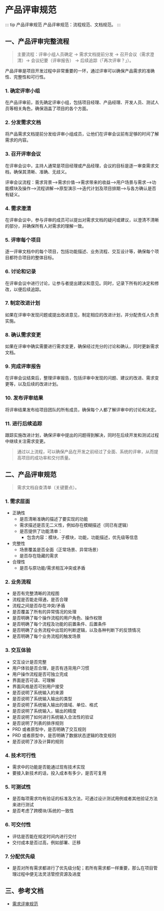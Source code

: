 # 产品评审规范

::: tip 产品评审规范
产品评审规范：流程规范、文档规范。
:::

## 一、产品评审完整流程

> 主要流程：评审小组人员确定 -> 需求文档提前分发 -> 召开会议（需求澄清）-> 会议纪要（评审报告） -> 后续追踪（「再次评审？」）。

产品评审是项目开发过程中非常重要的一环，通过评审可以确保产品需求的准确性、完整性和可行性。

### 1. 确定评审小组

在产品评审前，首先确定评审小组，包括项目经理、产品经理、开发人员、测试人员等相关角色，确保涵盖了项目的各个方面。

### 2. 分发需求文档

将产品需求文档提前分发给评审小组成员，让他们在评审会议前有足够的时间了解需求的内容。

### 3. 召开评审会议

在评审会议中，主持人通常是项目经理或产品经理，会议的目标是逐一审查需求文档，确保其清晰、准确、无歧义。

评审会议流程：需求背景–>需求价值–>需求带来的收益–>用户场景与需求–>功能模块及操作–>流程讲解–>原型演示–>迭代计划及项目排期–>与各方确认是否有疑义。

### 4. 需求澄清

在评审会议中，参与评审的成员可以提出对需求文档的疑问或建议，以澄清不清晰的部分，并确保所有人对需求的理解一致。

### 5. 评审每个项目

逐一评审文档中的每个项目，包括功能描述、业务流程、交互设计等，确保每个项目都符合项目的整体目标。

### 6. 讨论和记录

在评审会议中进行讨论，让参与者提出建议和意见。同时，记录下所有的决定和修改，以便后续追踪。

### 7. 制定改进计划

如果在评审中发现问题或提出改进意见，制定相应的改进计划，并分配责任人负责实施。

### 8. 确认需求变更

如果在评审中确实需要进行需求变更，确保经过充分的讨论和确认，同时更新需求文档。

### 9. 完成评审报告

在评审会议结束后，整理评审报告，包括评审中发现的问题、建议的改进、需求变更等，以及后续的改进计划。

### 10. 发布评审结果

将评审结果发布给项目团队的所有成员，确保每个人都了解评审中的讨论和决定。

### 11. 进行后续追踪

跟踪实施改进计划，确保评审中提出的问题得到解决，同时在后续开发和测试过程中继续关注需求变更。

> 通过以上流程，可以确保产品在开发之前经过了全面、系统的评审，从而提高项目的成功率和交付质量。

## 二、产品评审规范

> 需求文档自查清单（关键要点）。

### 1. 需求层面

- 正确性
  - 是否清晰准确的描述了要实现的功能
  - 需求描述是否无二义性，例如存在模糊描述（同已有逻辑）
  - 是否提供了功能清单：
    - 包含内容：模块，子模块，功能，功能描述，优先级等信息
- 完整性
  - 场景覆盖是否全面（正常场景、异常场景）
  - 是否存在隐藏的需求
- 合理性
  - 是否与原功能/需求相互冲突或矛盾

### 2. 业务流程

- 是否有完整清晰的流程图
- 流程是否能走得通，是否合理
- 流程之间是否存在冲突/矛盾
- 是否覆盖了所有的异常情况的处理
- 是否明确了每个操作流程的用户角色、操作权限
- 是否明确了每个流程及功能的前置条件、后置条件
- 是否明确了业务流程中出现的判断逻辑，以及各种判断下的反馈情况
- 是否明确了每个业务流程的触发场景

### 3. 交互体验

- 交互设计是否完整
- 用户体验是否合理，是否有违背用户习惯
- 用户操作流程是否可独立完成
- 界面是否可读、可理解
- 界面风格是否可别用户接受
- 是否说明了系统输入的来源
- 是否说明了系统输入输出的类型
- 是否说明了系统输入输出的值域、单位、格式
- 是否说明了系统输入，输出的精度
- 是否说明了如何进行系统输入合法性的验证
- 是否说明了列表的排序规则
- PRD 或者原型中，是否明确了交互规则
- PRD 或者原型中，是否明确了数据状态逻辑的改变规则
- 是否说明了涉及计算的规则

### 4. 技术可行性

- 需求中的功能是否能通过现有技术实现
- 要接入新技术的话，投入成本有多少，是否可复用

### 5. 可测试性

- 是否每项需求均有验证的标准及方法，可通过设计测试用例或者其他验证方法来进行测试
- 是否考虑了跨模块/系统的一致性

### 6. 可交付性

- 评估是否能在规定时间内进行交付
- 交付成本是否过高，例如部署、迁移

### 7. 分配优先级

- 是否对所有需求都进行了优先级分配；若所有需求都一样重要，那么在项目管理过程中便无法灵活管控资源及进度

## 三、参考文档

- [需求评审规范](https://blog.csdn.net/elmoyan/article/details/126745572)
